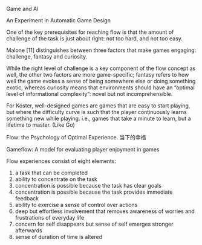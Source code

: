 Game and AI

An Experiment in Automatic Game Design

One of the key prerequisites for reaching flow is that the amount of challenge of the task is just about right: not too hard, and not too easy.

Malone [11] distinguishes between three factors that make games engaging: challenge, fantasy and curiosity.

While the right level of challenge is a key component of the flow concept as well, the other two factors are more game-specific; fantasy refers to how well the game evokes a sense of being somewhere else or doing something exotic, whereas curiosity means that environments should have an “optimal level of informational complexity”: novel but not incomprehensible.

For Koster, well-designed games are games that are easy to start playing, but where the difficulty curve is such that the player continuously learns something new while playing. i.e., games that take a minute to learn, but a lifetime to master.
(Like Go)


Flow: the Psychology of Optimal Experience.
当下的幸福

Gameflow: A model for evaluating player enjoyment in games

Flow experiences consist of eight elements:
1) a task that can be completed
2) ability to concentrate on the task
3) concentration is possible because the task has clear goals
4) concentration is possible because the task provides immediate feedback
5) ability to exercise a sense of control over actions
6) deep but effortless involvement that removes awareness of worries and frustrations of everyday life
7) concern for self disappears but sense of self emerges stronger afterwards
8) sense of duration of time is altered
